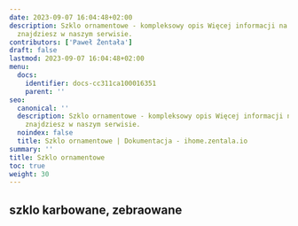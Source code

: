 ```yaml
---
date: 2023-09-07 16:04:48+02:00
description: Szklo ornamentowe - kompleksowy opis Więcej informacji na smart home
  znajdziesz w naszym serwisie.
contributors: ['Paweł Żentała']
draft: false
lastmod: 2023-09-07 16:04:48+02:00
menu:
  docs:
    identifier: docs-cc311ca100016351
    parent: ''
seo:
  canonical: ''
  description: Szklo ornamentowe - kompleksowy opis Więcej informacji na smart home
    znajdziesz w naszym serwisie.
  noindex: false
  title: Szklo ornamentowe | Dokumentacja - ihome.zentala.io
summary: ''
title: Szklo ornamentowe
toc: true
weight: 30
---
```



## szklo karbowane, zebraowane
